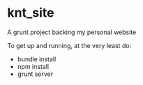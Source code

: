 knt_site
========

A grunt project backing my personal website

To get up and running, at the very least do:
- bundle install
- npm install
- grunt server

